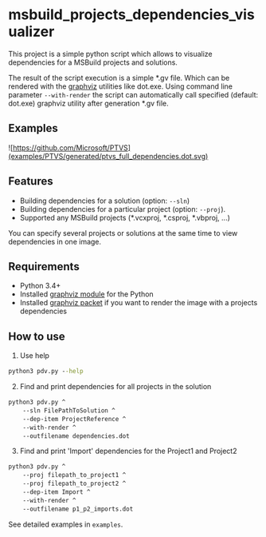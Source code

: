 # msbuild_projects_dependencies_visualizer
This project is a simple python script which allows to visualize dependencies for a MSBuild projects and solutions.

The result of the script execution is a simple *.gv file. Which can be rendered with the [graphviz](https://www.graphviz.org/) utilities like dot.exe. Using command line parameter `--with-render` the script can automatically call specified (default: dot.exe) graphviz utility after generation *.gv file.

## Examples
![https://github.com/Microsoft/PTVS](examples/PTVS/generated/ptvs_full_dependencies.dot.svg)

## Features
* Building dependencies for a solution (option: `--sln`)
* Building dependencies for a particular project (option: `--proj`).
* Supported any MSBuild projects (*.vcxproj, *.csproj, *.vbproj, ...)

You can specify several projects or solutions at the same time to view dependencies in one image.

## Requirements
* Python 3.4+
* Installed [graphviz module](https://pypi.org/project/graphviz/) for the Python
* Installed [graphviz packet](https://www.graphviz.org/) if you want to render the image with a projects dependencies 

## How to use

1. Use help
```cmd
python3 pdv.py --help
```
2. Find and print dependencies for all projects in the solution
```cmd
python3 pdv.py ^
    --sln FilePathToSolution ^
    --dep-item ProjectReference ^
    --with-render ^
    --outfilename dependencies.dot
```
3. Find and print 'Import' dependencies for the Project1 and Project2
```cmd
python3 pdv.py ^
    --proj filepath_to_project1 ^
    --proj filepath_to_project2 ^
    --dep-item Import ^
    --with-render ^
    --outfilename p1_p2_imports.dot
```

See detailed examples in `examples`.
